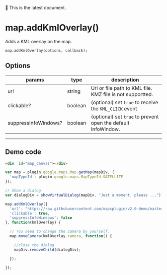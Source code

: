 :green_heart: This is the latest document.

# map.addKmlOverlay()

Adds a KML overlay on the map.

```
map.addKmlOverlay(options, callback);
```

## Options

params               | type          | description
---------------------|---------------|-----------------------------------------------------------------
url                  | string        | Url or file path to KML file. KMZ file is not supportted.
clickable?           | boolean       | (optional) set `true` to receive the `KML_CLICK` event
suppressInfoWindows? | boolean       | (optional) set `true` to prevent open the default InfoWindow.
-------------------------------------------------------------------------------------------------------

## Demo code

```html
<div  id="map_canvas"></div>
```

```js
var map = plugin.google.maps.Map.getMap(mapDiv, {
  'mapTypeId': plugin.google.maps.MapTypeId.SATELLITE
});

// Show a dialog
var dialogDiv = showVirtualDialog(mapDiv, "Just a moment, please ...");

map.addKmlOverlay({
  'url': "https://raw.githubusercontent.com/mapsplugin/v2.0-demo/master/www/KmlOverlay/shizuoka.kml",
  'clickable': true,
  'suppressInfoWindows': false
}, function(kmlOverlay) {

  // You need to change the camera by yourself.
  map.moveCamera(kmlOverlay.camera, function() {

    //close the dialog
    mapDiv.removeChild(dialogDiv);

  });

});
```

